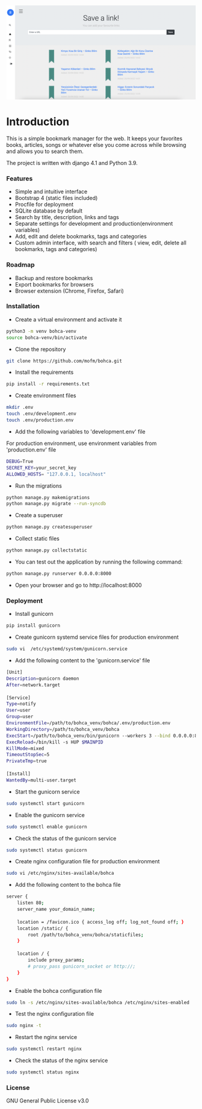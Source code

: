 ![](__screenshots/bookmark_web.png)


# Introduction

This is a simple bookmark manager for the web. It keeps your favorites books, articles, songs or whatever else you come across while browsing and allows you to search them.

The project is written with django 4.1 and Python 3.9.

### Features
* Simple and intuitive interface
* Bootstrap 4 (static files included)
* Procfile for deployment
* SQLite database by default
* Search by title, description, links and tags
* Separate settings for development and production(environment variables)
* Add, edit and delete bookmarks, tags and categories
* Custom admin interface, with search and filters ( view, edit, delete all bookmarks, tags and categories)

### Roadmap

* Backup and restore bookmarks
* Export bookmarks for browsers
* Browser extension (Chrome, Firefox, Safari)

### Installation

- Create a virtual environment and activate it

```bash
python3 -m venv bohca-venv
source bohca-venv/bin/activate
```

- Clone the repository

```bash
git clone https://github.com/mofm/bohca.git
```

- Install the requirements

```bash
pip install -r requirements.txt
```

- Create environment files
    
```bash
mkdir .env
touch .env/development.env
touch .env/production.env
```

- Add the following variables to 'development.env' file

For production environment, use environment variables from 'production.env' file

```bash
DEBUG=True
SECRET_KEY=your_secret_key
ALLOWED_HOSTS= "127.0.0.1, localhost"
```

- Run the migrations

```bash
python manage.py makemigrations
python manage.py migrate --run-syncdb
```

- Create a superuser

```bash
python manage.py createsuperuser
```

- Collect static files

```bash
python manage.py collectstatic
```

- You can test out the application by running the following command:

```bash
python manage.py runserver 0.0.0.0:8000
```

- Open your browser and go to http://localhost:8000

### Deployment

- Install gunicorn

```bash
pip install gunicorn
```

- Create gunicorn systemd service files for production environment

```bash
sudo vi  /etc/systemd/system/gunicorn.service
```

- Add the following content to the 'gunicorn.service' file

```bash
[Unit]
Description=gunicorn daemon
After=network.target

[Service]
Type=notify
User=user
Group=user
EnvironmentFile=/path/to/bohca_venv/bohca/.env/production.env
WorkingDirectory=/path/to/bohca_venv/bohca
ExecStart=/path/to/bohca_venv/bin/gunicorn --workers 3 --bind 0.0.0.0:8000 bohca.wsgi:application
ExecReload=/bin/kill -s HUP $MAINPID
KillMode=mixed
TimeoutStopSec=5
PrivateTmp=true

[Install]
WantedBy=multi-user.target
```

- Start the gunicorn service

```bash
sudo systemctl start gunicorn
```

- Enable the gunicorn service

```bash
sudo systemctl enable gunicorn
```

- Check the status of the gunicorn service

```bash
sudo systemctl status gunicorn
```

- Create nginx configuration file for production environment

```bash
sudo vi /etc/nginx/sites-available/bohca
```

- Add the following content to the bohca file

```bash
server {
    listen 80;
    server_name your_domain_name;

    location = /favicon.ico { access_log off; log_not_found off; }
    location /static/ {
        root /path/to/bohca_venv/bohca/staticfiles;
    }

    location / {
        include proxy_params;
        # proxy_pass gunicorn_socket or http://;
    }
}
```

- Enable the bohca configuration file

```bash
sudo ln -s /etc/nginx/sites-available/bohca /etc/nginx/sites-enabled
```

- Test the nginx configuration file

```bash
sudo nginx -t
```

- Restart the nginx service

```bash
sudo systemctl restart nginx
```

- Check the status of the nginx service

```bash
sudo systemctl status nginx
```

### License
GNU General Public License v3.0
